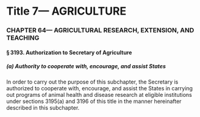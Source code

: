 
# Title 7— AGRICULTURE
### CHAPTER 64— AGRICULTURAL RESEARCH, EXTENSION, AND TEACHING
#### § 3193. Authorization to Secretary of Agriculture
##### (a) Authority to cooperate with, encourage, and assist States

In order to carry out the purpose of this subchapter, the Secretary is authorized to cooperate with, encourage, and assist the States in carrying out programs of animal health and disease research at eligible institutions under sections 3195(a) and 3196 of this title in the manner hereinafter described in this subchapter.
